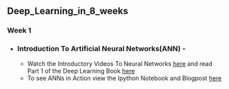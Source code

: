 ## Deep_Learning_in_8_weeks
### Week 1

- ### Introduction To Artificial Neural Networks(ANN) -
    - Watch the Introductory Videos To Neural Networks [here](https://www.youtube.com/watch?v=ZzWaow1Rvho&list=PLxt59R_fWVzT9bDxA76AHm3ig0Gg9S3So) and read Part 1 of the Deep Learning Book
     [here](http://www.deeplearningbook.org/)
     - To see ANNs in Action view the Ipython Notebook and Blogpost [here](https://www.bogotobogo.com/python/scikit-learn/Artificial-Neural-Network-ANN-1-Introduction.php)

